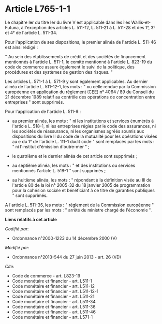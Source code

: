 # Article L765-1-1

Le chapitre Ier du titre Ier du livre V est applicable dans les îles Wallis-et-Futuna, à l'exception des articles L. 511-12,
L. 511-21 à L. 511-28 et des 1°, 3° et 4° de l'article L. 511-34. 

Pour l'application de ses dispositions, le premier alinéa de l'article L. 511-46 est ainsi rédigé : 

" Au sein des établissements de crédit et des sociétés de financement mentionnés à l'article L. 511-1, le comité mentionné à
l'article L. 823-19 du code de commerce assure également le suivi de la politique, des procédures et des systèmes de gestion
des risques. " 

Les articles L. 571-1 à L. 571-9 y sont également applicables. Au dernier alinéa de l'article L. 511-12-1, les mots : " ou
celle rendue par la Commission européenne en application du règlement (CEE) n° 4064 / 89 du Conseil du 21 décembre 1989
relatif au contrôle des opérations de concentration entre entreprises " sont supprimés.

Pour l'application de l'article L. 511-6 : 

- au premier alinéa, les mots : " ni les institutions et services énumérés à l'article L. 518-1, ni les entreprises régies
par le code des assurances, ni les sociétés de réassurance, ni les organismes agréés soumis aux dispositions du livre II du
code de la mutualité pour les opérations visées au e du 1° de l'article L. 111-1 dudit code "    sont remplacés par les
mots : " ni l'institut d'émission d'outre-mer " ; 

- le quatrième et le dernier alinéa de cet article sont supprimés ; 

- au septième alinéa, les mots : " et des institutions ou services mentionnés l'article L. 518-1 " sont supprimés ; 

- au huitième alinéa, les mots : " répondant à la définition visée au III de l'article 80 de la loi n° 2005-32 du 18 janvier
2005 de programmation pour la cohésion sociale et bénéficiant à ce titre de garanties publiques " sont supprimés.  

A l'article L. 511-36, les mots : " règlement de la Commission européenne " sont remplacés par les mots : " arrêté du
ministre chargé de l'économie ".

**Liens relatifs à cet article**

_Codifié par_:

  - Ordonnance n°2000-1223 du 14 décembre 2000 (V)

_Modifié par_:

  - Ordonnance n°2013-544 du 27 juin 2013 - art. 26 (VD)

_Cite_:

  - Code de commerce - art. L823-19
  - Code monétaire et financier - art. L511-1
  - Code monétaire et financier - art. L511-12
  - Code monétaire et financier - art. L511-12-1
  - Code monétaire et financier - art. L511-21
  - Code monétaire et financier - art. L511-34
  - Code monétaire et financier - art. L511-36
  - Code monétaire et financier - art. L511-46
  - Code monétaire et financier - art. L571-1
